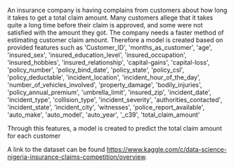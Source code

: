 An insurance company is having complains from customers about how long it takes to get a total claim amount. Many customers allege that it takes quite a long time before their claim is approved, and some were not satisfied with the amount they got. The company needs a faster method of estimating customer claim amount. Therefore a model is created based on provided features such as 'Customer_ID', 'months_as_customer', 'age', 'insured_sex', 'insured_education_level', 'insured_occupation', 'insured_hobbies', 'insured_relationship', 'capital-gains', 'capital-loss', 'policy_number', 'policy_bind_date', 'policy_state', 'policy_csl', 'policy_deductable', 'incident_location', 'incident_hour_of_the_day', 'number_of_vehicles_involved', 'property_damage', 'bodily_injuries', 'policy_annual_premium', 'umbrella_limit', 'insured_zip', 'incident_date', 'incident_type', 'collision_type', 'incident_severity', 'authorities_contacted', 'incident_state', 'incident_city', 'witnesses', 'police_report_available', 'auto_make', 'auto_model', 'auto_year', '_c39', 'total_claim_amount'

Through this features, a model is created to predict the total claim amount for each customer

A link to the dataset can be found https://www.kaggle.com/c/data-science-nigeria-insurance-claims-competition/overview. 
